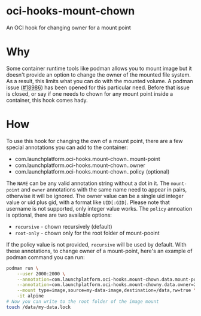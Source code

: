 # oci-hooks-mount-chown
An OCI hook for changing owner for a mount point

# Why

Some container runtime tools like podman allows you to mount image but it doesn't provide an option to change the owner of the mounted file system.
As a result, this limits what you can do with the mounted volume.
A podman issue ([#18986](https://github.com/containers/podman/issues/18986)) has been opened for this particular need.
Before that issue is closed, or say if one needs to chown for any mount point inside a container, this hook comes hady.

# How

To use this hook for changing the own of a mount point, there are a few special annotations you can add to the container:

- com.launchplatform.oci-hooks.mount-chown.<NAME>.mount-point
- com.launchplatform.oci-hooks.mount-chown.<NAME>.owner
- com.launchplatform.oci-hooks.mount-chown.<NAME>.policy (optional)

The `NAME` can be any valid annotation string without a dot in it.
The `mount-point` and `owner` annotations with the same name need to appear in pairs, otherwise it will be ignored.
The owner value can be a single uid integer value or uid plus gid, with a format like `UID[:GID]`.
Please note that username is not supported, only integer value works.
The `policy` annoation is optional, there are two available options:

- `recursive` - chown recursively (default)
- `root-only` - chown only for the root folder of mount-pooint

If the policy value is not provided, `recursive` will be used by default.
With these annotations, to change owner of a mount-point, here's an example of podman command you can run:

```bash
podman run \
    --user 2000:2000 \
    --annotation=com.launchplatform.oci-hooks.mount-chown.data.mount-point=/data \
    --annotation=com.launchplatform.oci-hooks.mount-chowny.data.owner=2000:2000 \
    --mount type=image,source=my-data-image,destination=/data,rw=true \
    -it alpine
# Now you can write to the root folder of the image mount
touch /data/my-data.lock
```
